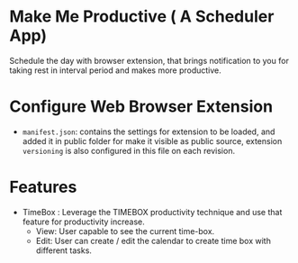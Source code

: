 # Make Me Productive ( A Scheduler App)

Schedule the day with browser extension, that brings notification to you for taking rest in interval period and makes more productive.

# Configure Web Browser Extension

- `manifest.json`: contains the settings for extension to be loaded, and added it in public folder for make it visible as public source, extension `versioning` is also configured in this file on each revision.

# Features

- TimeBox : Leverage the TIMEBOX productivity technique and use that feature for productivity increase.
  - View: User capable to see the current time-box.
  - Edit: User can create / edit the calendar to create time box with different tasks.
